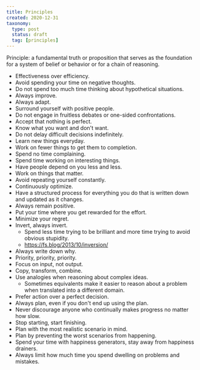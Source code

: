 ```yaml
---
title: Principles
created: 2020-12-31
taxonomy:
  type: post
  status: draft
  tag: [principles]
---
```


Principle: a fundamental truth or proposition that serves as the foundation for a system of belief or behavior or for a chain of reasoning.

* Effectiveness over efficiency.
* Avoid spending your time on negative thoughts.
* Do not spend too much time thinking about hypothetical situations.
* Always improve.
* Always adapt.
* Surround yourself with positive people.
* Do not engage in fruitless debates or one-sided confrontations.
* Accept that nothing is perfect.
* Know what you want and don't want.
* Do not delay difficult decisions indefinitely.
* Learn new things everyday.
* Work on fewer things to get them to completion.
* Spend no time complaining.
* Spend time working on interesting things.
* Have people depend on you less and less.
* Work on things that matter.
* Avoid repeating yourself constantly.
* Continuously optimize.
* Have a structured process for everything you do that is written down and updated as it changes.
* Always remain positive.
* Put your time where you get rewarded for the effort.
* Minimize your regret.
* Invert, always invert.
    * Spend less time trying to be brilliant and more time trying to avoid obvious stupidity.
    * https://fs.blog/2013/10/inversion/
* Always write down why.
* Priority, priority, priority.
* Focus on input, not output.
* Copy, transform, combine.
* Use analogies when reasoning about complex ideas.
    * Sometimes equivalents make it easier to reason about a problem when translated into a different domain.
* Prefer action over a perfect decision.
* Always plan, even if you don't end up using the plan.
* Never discourage anyone who continually makes progress no matter how slow.
* Stop starting, start finishing.
* Plan with the most realistic scenario in mind.
* Plan by preventing the worst scenarios from happening.
* Spend your time with happiness generators, stay away from happiness drainers.
* Always limit how much time you spend dwelling on problems and mistakes.
